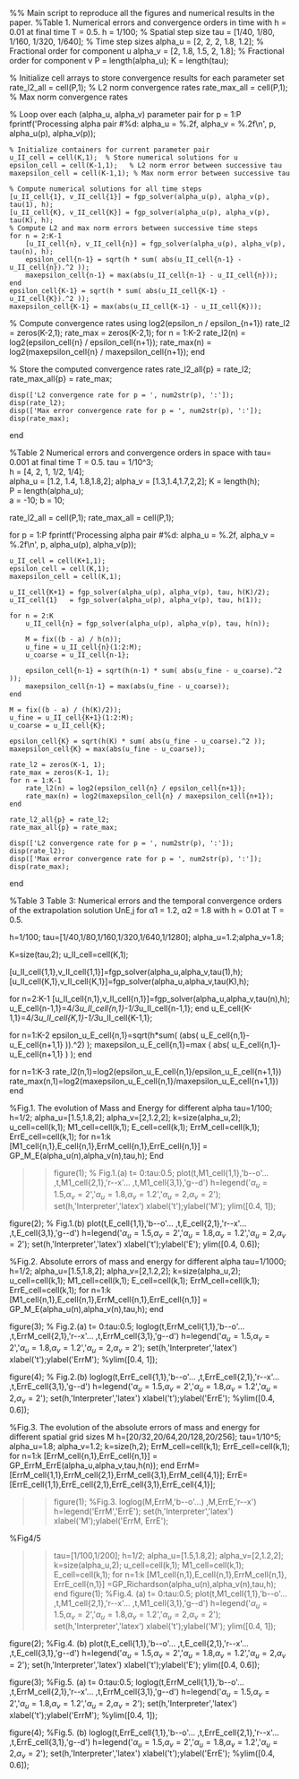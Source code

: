 %% Main script to reproduce all the figures and numerical results in the paper.
%Table 1. Numerical errors and convergence orders in time with h = 0.01 at final time T = 0.5. 
h = 1/100;  % Spatial step size
tau = [1/40, 1/80, 1/160, 1/320, 1/640];  % Time step sizes
alpha_u = [2, 2, 2, 1.8, 1.2];            % Fractional order for component u
alpha_v = [2, 1.8, 1.5, 2, 1.8];          % Fractional order for component v
P = length(alpha_u);
K = length(tau);

% Initialize cell arrays to store convergence results for each parameter set
rate_l2_all = cell(P,1);    % L2 norm convergence rates
rate_max_all = cell(P,1);   % Max norm convergence rates

% Loop over each (alpha_u, alpha_v) parameter pair
for p = 1:P
    fprintf('Processing alpha pair #%d: alpha_u = %.2f, alpha_v = %.2f\n', p, alpha_u(p), alpha_v(p));
    
    % Initialize containers for current parameter pair
    u_II_cell = cell(K,1);  % Store numerical solutions for u
    epsilon_cell = cell(K-1,1);   % L2 norm error between successive tau
    maxepsilon_cell = cell(K-1,1); % Max norm error between successive tau

    % Compute numerical solutions for all time steps
    [u_II_cell{1}, v_II_cell{1}] = fgp_solver(alpha_u(p), alpha_v(p), tau(1), h);
    [u_II_cell{K}, v_II_cell{K}] = fgp_solver(alpha_u(p), alpha_v(p), tau(K), h);
    % Compute L2 and max norm errors between successive time steps
    for n = 2:K-1
        [u_II_cell{n}, v_II_cell{n}] = fgp_solver(alpha_u(p), alpha_v(p), tau(n), h);
        epsilon_cell{n-1} = sqrt(h * sum( abs(u_II_cell{n-1} - u_II_cell{n}).^2 ));
        maxepsilon_cell{n-1} = max(abs(u_II_cell{n-1} - u_II_cell{n}));
    end
    epsilon_cell{K-1} = sqrt(h * sum( abs(u_II_cell{K-1} - u_II_cell{K}).^2 ));
    maxepsilon_cell{K-1} = max(abs(u_II_cell{K-1} - u_II_cell{K}));

   % Compute convergence rates using log2(epsilon_n / epsilon_{n+1})
    rate_l2 = zeros(K-2,1);
    rate_max = zeros(K-2,1);
    for n = 1:K-2
        rate_l2(n) = log2(epsilon_cell{n} / epsilon_cell{n+1});
        rate_max(n) = log2(maxepsilon_cell{n} / maxepsilon_cell{n+1});
    end

   % Store the computed convergence rates
    rate_l2_all{p} = rate_l2;
    rate_max_all{p} = rate_max;

    disp(['L2 convergence rate for p = ', num2str(p), ':']);
    disp(rate_l2);
    disp(['Max error convergence rate for p = ', num2str(p), ':']);
    disp(rate_max);
end


%Table 2 Numerical errors and convergence orders in space with tau= 0.001 at final time T = 0.5.
tau = 1/10^3;                  
h = [4, 2, 1, 1/2, 1/4];       
alpha_u = [1.2, 1.4, 1.8,1.8,2]; 
alpha_v = [1.3,1.4,1.7,2,2]; 
K = length(h);                     
P = length(alpha_u);               
a = -10;
b = 10;

rate_l2_all = cell(P,1);
rate_max_all = cell(P,1);

for p = 1:P
    fprintf('Processing alpha pair #%d: alpha_u = %.2f, alpha_v = %.2f\n', p, alpha_u(p), alpha_v(p));

    u_II_cell = cell(K+1,1);
    epsilon_cell = cell(K,1);
    maxepsilon_cell = cell(K,1);

    u_II_cell{K+1} = fgp_solver(alpha_u(p), alpha_v(p), tau, h(K)/2);
    u_II_cell{1}   = fgp_solver(alpha_u(p), alpha_v(p), tau, h(1));

    for n = 2:K
        u_II_cell{n} = fgp_solver(alpha_u(p), alpha_v(p), tau, h(n)); 

        M = fix((b - a) / h(n));
        u_fine = u_II_cell{n}(1:2:M); 
        u_coarse = u_II_cell{n-1};

        epsilon_cell{n-1} = sqrt(h(n-1) * sum( abs(u_fine - u_coarse).^2 ));
        maxepsilon_cell{n-1} = max(abs(u_fine - u_coarse));
    end

    M = fix((b - a) / (h(K)/2));
    u_fine = u_II_cell{K+1}(1:2:M);
    u_coarse = u_II_cell{K};

    epsilon_cell{K} = sqrt(h(K) * sum( abs(u_fine - u_coarse).^2 ));
    maxepsilon_cell{K} = max(abs(u_fine - u_coarse));

    rate_l2 = zeros(K-1, 1);
    rate_max = zeros(K-1, 1);
    for n = 1:K-1
        rate_l2(n) = log2(epsilon_cell{n} / epsilon_cell{n+1});
        rate_max(n) = log2(maxepsilon_cell{n} / maxepsilon_cell{n+1});
    end

    rate_l2_all{p} = rate_l2;
    rate_max_all{p} = rate_max;

    disp(['L2 convergence rate for p = ', num2str(p), ':']);
    disp(rate_l2);
    disp(['Max error convergence rate for p = ', num2str(p), ':']);
    disp(rate_max);
end


%Table 3 Table 3: Numerical errors and the temporal convergence orders of the extrapolation solution UnE,j for α1 = 1.2, α2 = 1.8 with h = 0.01 at T = 0.5.

h=1/100;
tau=[1/40,1/80,1/160,1/320,1/640,1/1280];
alpha_u=1.2;alpha_v=1.8;

K=size(tau,2);
u_II_cell=cell(K,1);

[u_II_cell{1,1},v_II_cell{1,1}]=fgp_solver(alpha_u,alpha_v,tau(1),h);
[u_II_cell{K,1},v_II_cell{K,1}]=fgp_solver(alpha_u,alpha_v,tau(K),h);

for n=2:K-1
[u_II_cell{n,1},v_II_cell{n,1}]=fgp_solver(alpha_u,alpha_v,tau(n),h);
u_E_cell{n-1,1}=4/3*u_II_cell{n,1}-1/3*u_II_cell{n-1,1};
end
u_E_cell{K-1,1}=4/3*u_II_cell{K,1}-1/3*u_II_cell{K-1,1};

for n=1:K-2
epsilon_u_E_cell{n,1}=sqrt(h*sum( (abs( u_E_cell{n,1}- u_E_cell{n+1,1} )).^2) );
maxepsilon_u_E_cell{n,1}=max ( abs( u_E_cell{n,1}- u_E_cell{n+1,1} ) );
end

for n=1:K-3
rate_l2(n,1)=log2(epsilon_u_E_cell{n,1}/epsilon_u_E_cell{n+1,1}) 
rate_max(n,1)=log2(maxepsilon_u_E_cell{n,1}/maxepsilon_u_E_cell{n+1,1})
end

%Fig.1. The evolution of Mass and Energy for different alpha
tau=1/100;
h=1/2;
alpha_u=[1.5,1.8,2];
alpha_v=[2,1.2,2];
k=size(alpha_u,2);
u_cell=cell(k,1);
M1_cell=cell(k,1);
E_cell=cell(k,1);
ErrM_cell=cell(k,1);
ErrE_cell=cell(k,1);
for n=1:k
[M1_cell{n,1},E_cell{n,1},ErrM_cell{n,1},ErrE_cell{n,1}] = GP_M_E(alpha_u(n),alpha_v(n),tau,h);
End

>> figure(1); % Fig.1.(a)
t= 0:tau:0.5;
plot(t,M1_cell{1,1},'b--o'...
,t,M1_cell{2,1},'r--x'...
,t,M1_cell{3,1},'g--d')
h=legend('$\alpha_u=1.5$,$\alpha_v=2$','$\alpha_u=1.8$,$\alpha_v=1.2$','$\alpha_u=2$,$\alpha_v=2$');
set(h,'Interpreter','latex') 
xlabel('t');ylabel('M');
ylim([0.4, 1]);

figure(2);  % Fig.1.(b)
plot(t,E_cell{1,1},'b--o'...
,t,E_cell{2,1},'r--x'...
,t,E_cell{3,1},'g--d')
h=legend('$\alpha_u=1.5$,$\alpha_v=2$','$\alpha_u=1.8$,$\alpha_v=1.2$','$\alpha_u=2$,$\alpha_v=2$');
set(h,'Interpreter','latex')
xlabel('t');ylabel('E');
ylim([0.4, 0.6]);

%Fig.2. Absolute errors of mass and energy for different alpha
tau=1/1000;
h=1/2;
alpha_u=[1.5,1.8,2];
alpha_v=[2,1.2,2];
k=size(alpha_u,2);
u_cell=cell(k,1);
M1_cell=cell(k,1);
E_cell=cell(k,1);
ErrM_cell=cell(k,1);
ErrE_cell=cell(k,1);
for n=1:k
[M1_cell{n,1},E_cell{n,1},ErrM_cell{n,1},ErrE_cell{n,1}] = GP_M_E(alpha_u(n),alpha_v(n),tau,h);
end

figure(3); % Fig.2.(a)
t= 0:tau:0.5;
loglog(t,ErrM_cell{1,1},'b--o'...
,t,ErrM_cell{2,1},'r--x'...
,t,ErrM_cell{3,1},'g--d')
h=legend('$\alpha_u=1.5$,$\alpha_v=2$','$\alpha_u=1.8$,$\alpha_v=1.2$','$\alpha_u=2$,$\alpha_v=2$');
set(h,'Interpreter','latex') 
xlabel('t');ylabel('ErrM');
%ylim([0.4, 1]);

figure(4); % Fig.2.(b)
loglog(t,ErrE_cell{1,1},'b--o'...
,t,ErrE_cell{2,1},'r--x'...
,t,ErrE_cell{3,1},'g--d')
h=legend('$\alpha_u=1.5$,$\alpha_v=2$','$\alpha_u=1.8$,$\alpha_v=1.2$','$\alpha_u=2$,$\alpha_v=2$');
set(h,'Interpreter','latex') 
xlabel('t');ylabel('ErrE');
%ylim([0.4, 0.6]);

%Fig.3. The evolution of the absolute errors of mass and energy for different spatial grid sizes M
h=[20/32,20/64,20/128,20/256];
tau=1/10^5;
alpha_u=1.8; alpha_v=1.2;
k=size(h,2);
ErrM_cell=cell(k,1);
ErrE_cell=cell(k,1);
for n=1:k
[ErrM_cell{n,1},ErrE_cell{n,1}] = GP_ErrM_ErrE(alpha_u,alpha_v,tau,h(n));
end
ErrM=[ErrM_cell{1,1},ErrM_cell{2,1},ErrM_cell{3,1},ErrM_cell{4,1}];
ErrE=[ErrE_cell{1,1},ErrE_cell{2,1},ErrE_cell{3,1},ErrE_cell{4,1}];
>> figure(1); %Fig.3. 
 loglog(M,ErrM,'b--o'...)
,M,ErrE,'r--x')
 h=legend('ErrM','ErrE');
set(h,'Interpreter','latex') 
 xlabel('M');ylabel('ErrM, ErrE');




%Fig4/5
>> tau=[1/100,1/200];
h=1/2;
alpha_u=[1.5,1.8,2];
alpha_v=[2,1.2,2];
k=size(alpha_u,2);
u_cell=cell(k,1);
M1_cell=cell(k,1);
E_cell=cell(k,1);
for n=1:k
[M1_cell{n,1},E_cell{n,1},ErrM_cell{n,1}, ErrE_cell{n,1}] =GP_Richardson(alpha_u(n),alpha_v(n),tau,h);
end
>> figure(1); %Fig.4. (a)
t= 0:tau:0.5;
plot(t,M1_cell{1,1},'b--o'...
,t,M1_cell{2,1},'r--x'...
,t,M1_cell{3,1},'g--d')
h=legend('$\alpha_u=1.5$,$\alpha_v=2$','$\alpha_u=1.8$,$\alpha_v=1.2$','$\alpha_u=2$,$\alpha_v=2$');
set(h,'Interpreter','latex') 
xlabel('t');ylabel('M');
ylim([0.4, 1]);

figure(2); %Fig.4. (b)
plot(t,E_cell{1,1},'b--o'...
,t,E_cell{2,1},'r--x'...
,t,E_cell{3,1},'g--d')
h=legend('$\alpha_u=1.5$,$\alpha_v=2$','$\alpha_u=1.8$,$\alpha_v=1.2$','$\alpha_u=2$,$\alpha_v=2$');
set(h,'Interpreter','latex') 
xlabel('t');ylabel('E');
ylim([0.4, 0.6]);

figure(3); %Fig.5. (a)
t= 0:tau:0.5;
loglog(t,ErrM_cell{1,1},'b--o'...
,t,ErrM_cell{2,1},'r--x'...
,t,ErrM_cell{3,1},'g--d')
h=legend('$\alpha_u=1.5$,$\alpha_v=2$','$\alpha_u=1.8$,$\alpha_v=1.2$','$\alpha_u=2$,$\alpha_v=2$');
set(h,'Interpreter','latex') 
xlabel('t');ylabel('ErrM');
%ylim([0.4, 1]);

figure(4); %Fig.5. (b)
loglog(t,ErrE_cell{1,1},'b--o'...
,t,ErrE_cell{2,1},'r--x'...
,t,ErrE_cell{3,1},'g--d')
h=legend('$\alpha_u=1.5$,$\alpha_v=2$','$\alpha_u=1.8$,$\alpha_v=1.2$','$\alpha_u=2$,$\alpha_v=2$');
set(h,'Interpreter','latex') 
xlabel('t');ylabel('ErrE');
%ylim([0.4, 0.6]);















